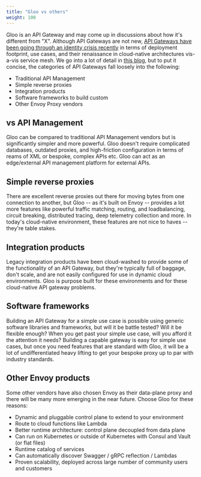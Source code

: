 ```yaml
---
title: "Gloo vs others"
weight: 100
---
```


Gloo is an API Gateway and may come up in discussions about how it's different from "X". Although API Gateways are not new, [API Gateways have been going through an identity crisis recently](https://medium.com/solo-io/api-gateways-are-going-through-an-identity-crisis-d1d833a313d7) in terms of deployment footprint, use cases, and their renaissance in cloud-native architectures vis-a-vis service mesh. We go into a lot of detail in [this blog](https://medium.com/solo-io/api-gateways-are-going-through-an-identity-crisis-d1d833a313d7), but to put it concise, the categories of API Gateways fall loosely into the following:

* Traditional API Management
* Simple reverse proxies
* Integration products
* Software frameworks to build custom
* Other Envoy Proxy vendors

## vs API Management

Gloo can be compared to traditional API Management vendors but is significantly simpler and more powerful. Gloo doesn't require complicated databases, outdated proxies, and high-friction configuration in terms of reams of XML or bespoke, complex APIs etc. Gloo can act as an edge/external API management platform for external APIs.

## Simple reverse proxies

There are excellent reverse proxies out there for moving bytes from one connection to another, but Gloo -- as it's built on Envoy -- provides a lot more features like powerful traffic matching, routing, and loadbalancing, circuit breaking, distributed tracing, deep telemetry collection and more. In today's cloud-native environment, these features are not nice to haves -- they're table stakes.

## Integration products

Legacy integration products have been cloud-washed to provide some of the functionality of an API Gateway, but they're typically full of baggage, don't scale, and are not easily configured for use in dynamic cloud environments. Gloo is purpose built for these environments and for these cloud-native API gateway problems.

## Software frameworks 

Building an API Gateway for a simple use case is possible using generic software libraries and frameworks, but will it be battle tested? Will it be flexible enough? When you get past your simple use case, will you afford it the attention it needs? Building a capable gateway is easy for simple use cases, but once you need features that are standard with Gloo, it will be a lot of undifferentiated heavy lifting to get your bespoke proxy up to par with industry standards.


## Other Envoy products

Some other vendors have also chosen Envoy as their data-plane proxy and there will be many more emerging in the near future. Choose Gloo for these reasons:

* Dynamic and pluggable control plane to extend to your environment
* Route to cloud functions like Lambda
* Better runtime architecture: control plane decoupled from data plane
* Can run on Kubernetes or outside of Kubernetes with Consul and Vault (or flat files)
* Runtime catalog of services
* Can automatically discover Swagger / gRPC reflection / Lambdas
* Proven scalability, deployed across large number of community users and customers

